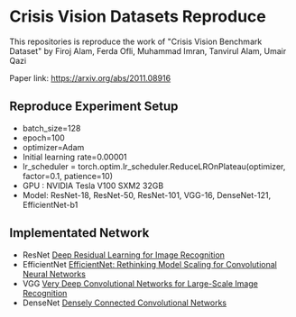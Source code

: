 # Crisis Vision Datasets Reproduce

This repositories is reproduce the work of "Crisis Vision Benchmark Dataset" by Firoj Alam, Ferda Ofli, Muhammad Imran, Tanvirul Alam, Umair Qazi

Paper link: https://arxiv.org/abs/2011.08916

## Reproduce Experiment Setup
* batch_size=128
* epoch=100
* optimizer=Adam
* Initial learning rate=0.00001
* lr_scheduler = torch.optim.lr_scheduler.ReduceLROnPlateau(optimizer, factor=0.1, patience=10)
* GPU : NVIDIA Tesla V100 SXM2 32GB
* Model: ResNet-18, ResNet-50, ResNet-101, VGG-16, DenseNet-121, EfficientNet-b1

## Implementated Network
* ResNet        [Deep Residual Learning for Image Recognition](https://arxiv.org/abs/1512.03385v1)
* EfficientNet  [EfficientNet: Rethinking Model Scaling for Convolutional Neural Networks](https://arxiv.org/abs/1905.11946)
* VGG           [Very Deep Convolutional Networks for Large-Scale Image Recognition](https://arxiv.org/abs/1409.1556v6)
* DenseNet      [Densely Connected Convolutional Networks](https://arxiv.org/abs/1608.06993v5)

